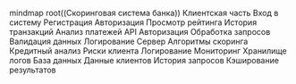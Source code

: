 mindmap
  root((Скоринговая система банка))
    Клиентская часть
      Вход в систему
        Регистрация
        Авторизация
      Просмотр рейтинга
        История транзакций
        Анализ платежей
    API
      Авторизация
      Обработка запросов
        Валидация данных
        Логирование
    Сервер
      Алгоритмы скоринга
        Кредитный анализ
        Риски клиента
      Логирование
        Мониторинг
        Хранилище логов
    База данных
      Данные клиентов
      История запросов
      Кэширование результатов
